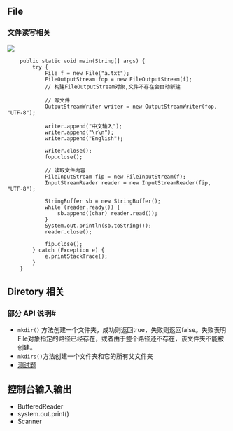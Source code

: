 ## File
### 文件读写相关
![](/images/file-1.png)

```
    public static void main(String[] args) {
        try {
            File f = new File("a.txt");
            FileOutputStream fop = new FileOutputStream(f);
            // 构建FileOutputStream对象,文件不存在会自动新建

            // 写文件
            OutputStreamWriter writer = new OutputStreamWriter(fop, "UTF-8");

            writer.append("中文输入");
            writer.append("\r\n");
            writer.append("English");

            writer.close();
            fop.close();

            // 读取文件内容
            FileInputStream fip = new FileInputStream(f);
            InputStreamReader reader = new InputStreamReader(fip, "UTF-8");

            StringBuffer sb = new StringBuffer();
            while (reader.ready()) {
                sb.append((char) reader.read());
            }
            System.out.println(sb.toString());
            reader.close();

            fip.close();
        } catch (Exception e) {
            e.printStackTrace();
        }
    }

```

## Diretory 相关
### 部分 API 说明#
- `mkdir()` 方法创建一个文件夹，成功则返回true，失败则返回false。失败表明File对象指定的路径已经存在，或者由于整个路径还不存在，该文件夹不能被创建。
- `mkdirs()`方法创建一个文件夹和它的所有父文件夹
- [测试题](./io-test.md)

## 控制台输入输出
- BufferedReader
- system.out.print()
- Scanner

